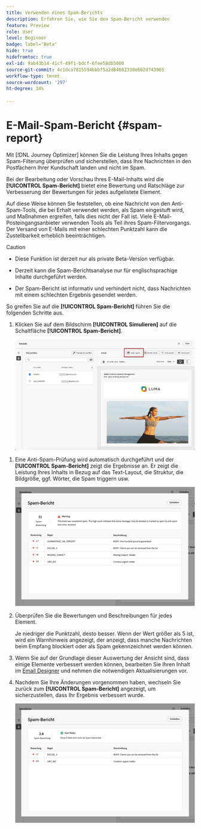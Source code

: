 ```yaml
---
title: Verwenden eines Spam-Berichts
description: Erfahren Sie, wie Sie den Spam-Bericht verwenden
feature: Preview
role: User
level: Beginner
badge: label="Beta"
hide: true
hidefromtoc: true
exl-id: 9ab43b14-41cf-49f1-bdcf-6fee58db5000
source-git-commit: 4c1dca7815594bbbf5a2d84682338e8b2d743965
workflow-type: tm+mt
source-wordcount: '297'
ht-degree: 34%

---
```


# E-Mail-Spam-Bericht {#spam-report}

Mit [!DNL Journey Optimizer] können Sie die Leistung Ihres Inhalts gegen Spam-Filterung überprüfen und sicherstellen, dass Ihre Nachrichten in den Postfächern Ihrer Kundschaft landen und nicht im Spam.

Bei der Bearbeitung oder Vorschau Ihres E-Mail-Inhalts wird die **[!UICONTROL Spam-Bericht]** bietet eine Bewertung und Ratschläge zur Verbesserung der Bewertungen für jedes aufgelistete Element.

Auf diese Weise können Sie feststellen, ob eine Nachricht von den Anti-Spam-Tools, die bei Erhalt verwendet werden, als Spam eingestuft wird, und Maßnahmen ergreifen, falls dies nicht der Fall ist. Viele E-Mail-Posteingangsanbieter verwenden Tools als Teil ihres Spam-Filtervorgangs. Der Versand von E-Mails mit einer schlechten Punktzahl kann die Zustellbarkeit erheblich beeinträchtigen.


>[!CAUTION]
>
>* Diese Funktion ist derzeit nur als private Beta-Version verfügbar.
>
>* Derzeit kann die Spam-Berichtsanalyse nur für englischsprachige Inhalte durchgeführt werden.
>
>* Der Spam-Bericht ist informativ und verhindert nicht, dass Nachrichten mit einem schlechten Ergebnis gesendet werden.

So greifen Sie auf die **[!UICONTROL Spam-Bericht]** führen Sie die folgenden Schritte aus.

1. Klicken Sie auf dem Bildschirm **[!UICONTROL Simulieren]** auf die Schaltfläche **[!UICONTROL Spam-Bericht]**.

   ![](assets/spam-report-button.png)

<!--
    You can also open the [Email Designer](../email/content-from-scratch.md), click the **[!UICONTROL More]** button and select **[!UICONTROL Check spam score]** from the menu.

    ![](assets/spam-report-check-score.png)
-->

1. Eine Anti-Spam-Prüfung wird automatisch durchgeführt und der **[!UICONTROL Spam-Bericht]** zeigt die Ergebnisse an. Er zeigt die Leistung Ihres Inhalts in Bezug auf das Text-Layout, die Struktur, die Bildgröße, ggf. Wörter, die Spam triggern usw.

   ![](assets/spam-report-high-score.png)

1. Überprüfen Sie die Bewertungen und Beschreibungen für jedes Element.

   Je niedriger die Punktzahl, desto besser. Wenn der Wert größer als 5 ist, wird ein Warnhinweis angezeigt, der anzeigt, dass manche Nachrichten beim Empfang blockiert oder als Spam gekennzeichnet werden können.

1. Wenn Sie auf der Grundlage dieser Auswertung der Ansicht sind, dass einige Elemente verbessert werden können, bearbeiten Sie Ihren Inhalt im [Email Designer](../email/content-from-scratch.md) und nehmen die notwendigen Aktualisierungen vor.

1. Nachdem Sie Ihre Änderungen vorgenommen haben, wechseln Sie zurück zum **[!UICONTROL Spam-Bericht]** angezeigt, um sicherzustellen, dass Ihr Ergebnis verbessert wurde.

   ![](assets/spam-report-low-score.png)

<!--You can also check the message's alerts for warnings on potential risk of spam detection. Follow the steps below.

1. Click the **[!UICONTROL Alerts]** button on top right of the screen. [Learn more on email alerts](../email/create-email.md#check-email-alerts)

1. If **[!UICONTROL Spam checker alert]** is displayed, you should check your content for a potential risk of spam using the **[!UICONTROL Spam report]** feature as detailed above.

    ![](assets/spam-report-alert.png)
-->
